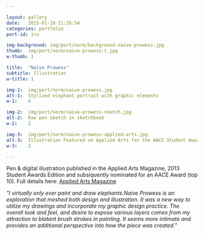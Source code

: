 ```yaml
---

layout: gallery
date:   2015-01-10 21:35:54
categories: portfolio
port-id: 1ru

img-background: img/port/norm/background-naive-prowess.jpg
thumb:	img/port/norm/naive-prowess-t.jpg
w-thumb: 1

title:  "Naive Prowess"
subtitle: Illustration
w-title: 1

img-1:	img/port/norm/naive-prowess.jpg
alt-1:	Stylized elephant portrait with graphic elements
w-1:	4

img-2:  img/port/norm/naive-prowess-sketch.jpg
alt-2:	Raw pen sketch in sketchbook
w-2:	2

img-3:	img/port/norm/naive-prowess-applied-arts.jpg
alt-3:	Illustration Featured on Applied Arts for the AACE Student Awards
w-3:	2

---
```


Pen & digital illustration published in the Applied Arts Magazine, 2013 Student Awards Edition and subsiquently nominated for an AACE Award (top 10). Full details here: <a href="http://www.appliedartsmag.com/winners_gallery/archive/?id=1086&year=2013&clip=1" target="_blank">Applied Arts Magazine</a>

<i>"I virtually only ever paint and draw elephants.Naive Prowess is an exploration that meshed both design and illustration. It was a new way to utilize my drawings and incorporate my graphic design practice. The overall look and feel, and desire to expose various layers comes from my attraction to blatant brush strokes in painting. It seems more intimate and provides an additional perspective into how the piece was created."</i>